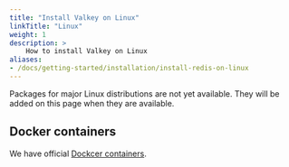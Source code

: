 ```yaml
---
title: "Install Valkey on Linux"
linkTitle: "Linux"
weight: 1
description: >
    How to install Valkey on Linux
aliases:
- /docs/getting-started/installation/install-redis-on-linux
---
```


Packages for major Linux distributions are not yet available.
They will be added on this page when they are available.

## Docker containers

We have official [Dockcer containers](https://hub.docker.com/r/valkey/valkey/).
